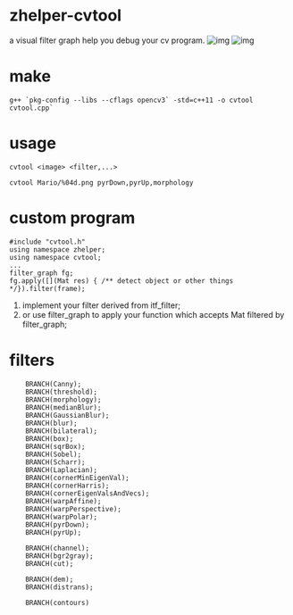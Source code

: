 # zhelper-cvtool
a visual filter graph help you debug your cv program.
![img](https://img2020.cnblogs.com/blog/665551/202011/665551-20201117044056777-1920859742.gif)
![img](https://img2020.cnblogs.com/blog/665551/202011/665551-20201117044204452-738904851.gif)
# make
```
g++ `pkg-config --libs --cflags opencv3` -std=c++11 -o cvtool cvtool.cpp` 
```
# usage
```
cvtool <image> <filter,...>
```
```
cvtool Mario/%04d.png pyrDown,pyrUp,morphology
```
# custom program
```
#include "cvtool.h"
using namespace zhelper;
using namespace cvtool;
...
filter_graph fg;
fg.apply([](Mat res) { /** detect object or other things */}).filter(frame);
```
1. implement your filter derived from itf_filter;
2. or use filter_graph to apply your function which accepts Mat filtered by filter_graph;
# filters
```
    BRANCH(Canny);
    BRANCH(threshold);
    BRANCH(morphology);
    BRANCH(medianBlur);
    BRANCH(GaussianBlur);
    BRANCH(blur);
    BRANCH(bilateral);
    BRANCH(box);
    BRANCH(sqrBox);
    BRANCH(Sobel);
    BRANCH(Scharr);
    BRANCH(Laplacian);
    BRANCH(cornerMinEigenVal);
    BRANCH(cornerHarris);
    BRANCH(cornerEigenValsAndVecs);
    BRANCH(warpAffine);
    BRANCH(warpPerspective);
    BRANCH(warpPolar);
    BRANCH(pyrDown);
    BRANCH(pyrUp);

    BRANCH(channel);
    BRANCH(bgr2gray);
    BRANCH(cut);
    
    BRANCH(dem);
    BRANCH(distrans);
    
    BRANCH(contours)
```
